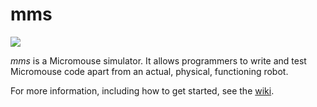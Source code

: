 # mms

![](https://raw.githubusercontent.com/wiki/mackorone/mms/logo.png)

*mms* is a Micromouse simulator. It allows programmers to write and test
Micromouse code apart from an actual, physical, functioning robot.

For more information, including how to get started, see the
[wiki](https://www.github.com/mackorone/mms/wiki).
